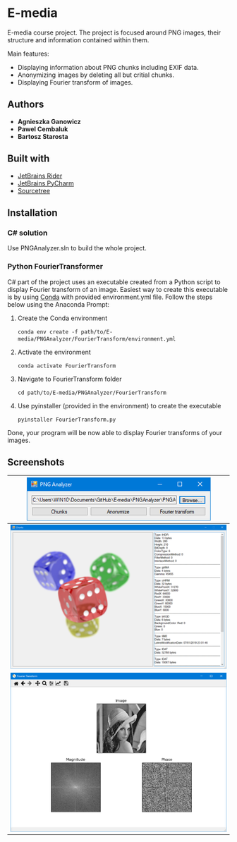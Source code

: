 # E-media
E-media course project. The project is focused around PNG images, their structure and
information contained within them.

Main features:
* Displaying information about PNG chunks including EXIF data.
* Anonymizing images by deleting all but critial chunks.
* Displaying Fourier transform of images.

## Authors

* **Agnieszka Ganowicz**
* **Pawel Cembaluk**
* **Bartosz Starosta**

## Built with
* [JetBrains Rider](https://www.jetbrains.com/rider/)
* [JetBrains PyCharm](https://www.jetbrains.com/pycharm/)
* [Sourcetree](https://www.sourcetreeapp.com/)

## Installation

### C# solution
Use PNGAnalyzer.sln to build the whole project.

### Python FourierTransformer
C# part of the project uses an executable created from a Python script to display Fourier 
transform of an image. Easiest way to create this executable is by using 
[Conda](https://docs.conda.io/en/latest/) with provided environment.yml file. Follow
the steps below using the Anaconda Prompt:

1. Create the Conda environment

   ```
   conda env create -f path/to/E-media/PNGAnalyzer/FourierTransform/environment.yml
   ```
   
2. Activate the environment

   ```
   conda activate FourierTransform
   ```

3. Navigate to FourierTransform folder

   ```
   cd path/to/E-media/PNGAnalyzer/FourierTransform
   ```

4. Use pyinstaller (provided in the environment) to create the executable

   ```
   pyinstaller FourierTransform.py
   ```

Done, your program will be now able to display Fourier transforms of your images.

## Screenshots

<center>

| <img src="Screenshots/MainWindow.png"> |
|:-------------------------------------------------:|
| <img src="Screenshots/ChunkInfo.png" width="800"> |
| <img src="Screenshots/FourierTransform.png" width="800"> |

</center>